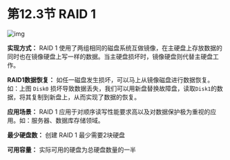 # 第12.3节 RAID 1

![img](https://pic4.zhimg.com/80/v2-ce32cc051e177ba0b56609147e210fb1\_720w.jpg)

**实现方式：** RAID 1 使用了两组相同的磁盘系统互做镜像，在主硬盘上存放数据的同时也在镜像硬盘上写一样的数据。当主硬盘损坏时，镜像硬盘则代替主硬盘工作。

**RAID1数据恢复：** 如任一磁盘发生损坏，可以马上从镜像磁盘进行数据恢复。如：上图 `Disk0` 损坏导致数据丢失，我们可以用新盘替换故障盘，读取`Disk1`的数据，将其复制到新盘上，从而实现了数据的恢复。

**应用场景：** RAID 1 应用于对顺序读写性能要求高以及对数据保护极为重视的应用。如：服务器、数据库存储领域。

**最少硬盘数：** 创建 RAID 1 最少需要2块硬盘

**可用容量：** 实际可用的硬盘为总硬盘数量的一半
